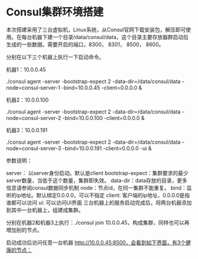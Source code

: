 # Consul集群环境搭建
本次搭建采用了三台虚拟机，Linux系统，从Consul官网下载安装包，解压即可使用。在每台机器下建一个目录/data/consul/data，这个目录主要存放器群启动后生成的一些数据。需要开启的端口，8300， 8301， 8500， 8600。

分别在以下三个机器上执行一下启动命令。

机器1：10.0.0.45

./consul agent -server -bootstrap-expect 2 -data-dir=/data/consul/data -node=consul-server-1 -bind=10.0.0.45 -client=0.0.0.0 &

机器2：10.0.0.100

./consul agent -server -bootstrap-expect 2 -data-dir=/data/consul/data -node=consul-server-2 -bind=10.0.0.100 -client=0.0.0.0 &

机器3：10.0.0.191

./consul agent -server -bootstrap-expect 2 -data-dir=/data/consul/data -node=consul-server-3 -bind=10.0.0.191 -client=0.0.0.0 -ui &

参数说明：

 server： 以server身份启动。默认是client
 bootstrap-expect：集群要求的最少server数量，当低于这个数量，集群即失效。
 data-dir：data存放的目录，更多信息请参阅consul数据同步机制
 node：节点id，在同一集群不能重复。
 bind：监听的ip地址。默认绑定0.0.0.0，可以不指定
 client: 客户端的ip地址，0.0.0.0是指谁都可以访问
 ui: 可以访问UI界面
三台机器上的服务启动完成后，将两台机器添加到其中一台机器上，组建成集群。

分别在机器2和机器3上执行：./consul join 10.0.0.45，构成集群，同样也可以再增加别的节点。

启动成功后访问任意一台机器  http://10.0.0.45:8500，会看到如下界面，有3个健康的节点：